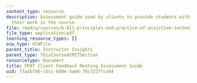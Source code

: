 ```yaml
---
content_type: resource
description: Assessment guide used by clients to provide students with feedback about
  their work in the course.
file: /media/courses/6-811-principles-and-practice-of-assistive-technology-fall-2014/77aab7d6cbcc60de3ae078c722ffca04_PPATfeedback.pdf
file_type: application/pdf
learning_resource_types: []
ocw_type: OCWFile
parent_title: Instructor Insights
parent_type: ThisCourseAtMITSection
resourcetype: Document
title: PPAT Client Feedback Meeting Assessment Guide
uid: 77aab7d6-cbcc-60de-3ae0-78c722ffca04
---
```

